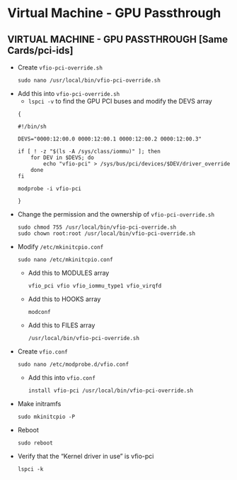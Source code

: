 # Virtual Machine - GPU Passthrough
## VIRTUAL MACHINE - GPU PASSTHROUGH [Same Cards/pci-ids]

- Create `vfio-pci-override.sh`
  ```
  sudo nano /usr/local/bin/vfio-pci-override.sh
  ```
- Add this into `vfio-pci-override.sh`
  - `lspci -v` to find the GPU PCI buses and modify the DEVS array
  ```
  {

  #!/bin/sh

  DEVS="0000:12:00.0 0000:12:00.1 0000:12:00.2 0000:12:00.3"

  if [ ! -z "$(ls -A /sys/class/iommu)" ]; then
      for DEV in $DEVS; do
          echo "vfio-pci" > /sys/bus/pci/devices/$DEV/driver_override
      done
  fi

  modprobe -i vfio-pci

  }
  ```
- Change the permission and the ownership of `vfio-pci-override.sh`
  ```
  sudo chmod 755 /usr/local/bin/vfio-pci-override.sh
  sudo chown root:root /usr/local/bin/vfio-pci-override.sh
  ```
- Modify `/etc/mkinitcpio.conf`
  ```
  sudo nano /etc/mkinitcpio.conf
  ```
  - Add this to MODULES array
    ```
    vfio_pci vfio vfio_iommu_type1 vfio_virqfd
    ```
  - Add this to HOOKS array
    ```
    modconf
    ```
  - Add this to FILES array
    ```
    /usr/local/bin/vfio-pci-override.sh
    ```
- Create `vfio.conf`
  ```
  sudo nano /etc/modprobe.d/vfio.conf
  ```
  - Add this into `vfio.conf`
    ```
    install vfio-pci /usr/local/bin/vfio-pci-override.sh
    ```
- Make initramfs
  ```
  sudo mkinitcpio -P
  ```
- Reboot
  ```
  sudo reboot
  ```
- Verify that the “Kernel driver in use” is vfio-pci
  ```
  lspci -k
  ```
